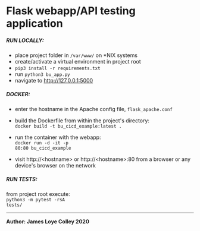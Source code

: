 # Flask webapp/API testing application


##### RUN LOCALLY:
* place project folder in <code>/var/www/</code> on *NIX systems
* create/activate a virtual environment in project root
* <code>pip3 install -r requirements.txt</code>
* run <code>python3 bu_app.py</code>
* navigate to http://127.0.0.1:5000


##### DOCKER:
* enter the hostname in the Apache config file, <code>flask_apache.conf</code><br>
* build the Dockerfile from within the project's directory:<br>
<code>docker build -t bu_cicd_example:latest .</code>

* run the container with the webapp:<br>
<code>docker run -d -it -p 80:80 bu_cicd_example</code>

* visit http://&lt;hostname&gt; or http://&lt;hostname&gt;:80 from
a browser or any device's browser on the network


##### RUN TESTS:
from project root execute:<br>
<code>python3 -m pytest -rsA tests/</code>





<hr>
<b>Author: James Loye Colley 2020</b><br>
